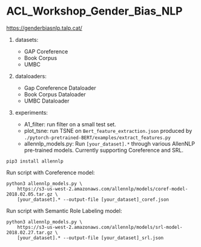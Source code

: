 # ACL_Workshop_Gender_Bias_NLP
https://genderbiasnlp.talp.cat/

1) datasets:
    - GAP Coreference
    - Book Corpus
    - UMBC
    
2) dataloaders: 
    - Gap Coreference Dataloader
    - Book Corpus Dataloader
    - UMBC Dataloader

3) experiments:
    - A1_filter: run filter on a small test set.
    - plot_tsne: run TSNE on `Bert_feature_extraction.json` produced by `./pytorch-pretrained-BERT/examples/extract_features.py`
    - allennlp_models.py: Run `[your_dataset].*` through various AllenNLP pre-trained models. Currently supporting Coreference and SRL. 

```
pip3 install allennlp
```

Run script with Coreference model:
```
python3 allennlp_models.py \
    https://s3-us-west-2.amazonaws.com/allennlp/models/coref-model-2018.02.05.tar.gz \
    [your_dataset].* --output-file [your_dataset]_coref.json
```

Run script with Semantic Role Labeling model:
```
python3 allennlp_models.py \
    https://s3-us-west-2.amazonaws.com/allennlp/models/srl-model-2018.02.27.tar.gz \
    [your_dataset].* --output-file [your_dataset]_srl.json
```
